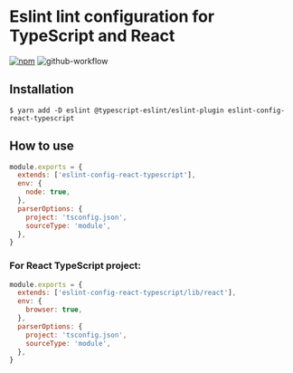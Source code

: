 # Eslint lint configuration for TypeScript and React
[![npm](https://img.shields.io/npm/v/eslint-config-react-typescript.svg)](https://www.npmjs.com/package/eslint-config-react-typescript)
![github-workflow](https://github.com/ruanyl/eslint-config-react-typescript/workflows/Build/badge.svg)

## Installation

```
$ yarn add -D eslint @typescript-eslint/eslint-plugin eslint-config-react-typescript
```

## How to use

```javascript
module.exports = {
  extends: ['eslint-config-react-typescript'],
  env: {
    node: true,
  },
  parserOptions: {
    project: 'tsconfig.json',
    sourceType: 'module',
  },
}
```

### For React TypeScript project:

```javascript
module.exports = {
  extends: ['eslint-config-react-typescript/lib/react'],
  env: {
    browser: true,
  },
  parserOptions: {
    project: 'tsconfig.json',
    sourceType: 'module',
  },
}
```
